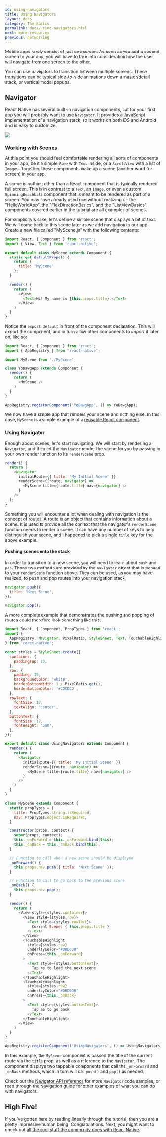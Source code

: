 ```yaml
---
id: using-navigators
title: Using Navigators
layout: docs
category: The Basics
permalink: docs/using-navigators.html
next: more-resources
previous: networking
---
```


Mobile apps rarely consist of just one screen. As soon as you add a second screen to your app, you will have to take into consideration how the user will navigate from one screen to the other.

You can use navigators to transition between multiple screens. These transitions can be typical side-to-side animations down a master/detail stack, or vertical modal popups.

## Navigator

React Native has several built-in navigation components, but for your first app you will probably want to use `Navigator`. It provides a JavaScript implementation of a navigation stack, so it works on both iOS and Android and is easy to customize.

![](img/NavigationStack-Navigator.gif)

### Working with Scenes

At this point you should feel comfortable rendering all sorts of components in your app, be it a simple `View` with `Text` inside, or a `ScrollView` with a list of `Image`s. Together, these components make up a scene (another word for screen) in your app.

A scene is nothing other than a React component that is typically rendered full screen. This is in contrast to a `Text`, an `Image`, or even a custom `SpinningBeachball` component that is meant to be rendered as part of a screen. You may have already used one without realizing it - the ["HelloWorldApp"](/react-native/docs/tutorial.html), the ["FlexDirectionBasics"](/react-native/docs/flexbox.html), and the ["ListViewBasics"](/react-native/docs/using-a-listview.html) components covered earlier in the tutorial are all examples of scenes.

For simplicity's sake, let's define a simple scene that displays a bit of text. We will come back to this scene later as we add navigation to our app. Create a new file called "MyScene.js" with the following contents:

```javascript
import React, { Component } from 'react';
import { View, Text } from 'react-native';

export default class MyScene extends Component {
  static get defaultProps() {
    return {
      title: 'MyScene'
    };
  }

  render() {
    return (
      <View>
        <Text>Hi! My name is {this.props.title}.</Text>
      </View>
    )
  }
}
```

Notice the `export default` in front of the component declaration. This will _export_ the component, and in turn allow other components to _import_ it later on, like so:

```javascript
import React, { Component } from 'react';
import { AppRegistry } from 'react-native';

import MyScene from './MyScene';

class YoDawgApp extends Component {
  render() {
    return (
      <MyScene />
    )
  }
}

AppRegistry.registerComponent('YoDawgApp', () => YoDawgApp);
```

We now have a simple app that renders your scene and nothing else. In this case, `MyScene` is a simple example of a [reusable React component](https://facebook.github.io/react/docs/reusable-components.html).

### Using Navigator

Enough about scenes, let's start navigating. We will start by rendering a `Navigator`, and then let the `Navigator` render the scene for you by passing in your own render function to its `renderScene` prop.

```javascript
render() {
  return (
    <Navigator
      initialRoute={{ title: 'My Initial Scene' }}
      renderScene={(route, navigator) =>
        <MyScene title={route.title} nav={navigator} />
      }
    />
  );
}
```

Something you will encounter a lot when dealing with navigation is the concept of routes. A route is an object that contains information about a scene. It is used to provide all the context that the navigator's `renderScene` function needs to render a scene. It can have any number of keys to help distinguish your scene, and I happened to pick a single `title` key for the above example.

#### Pushing scenes onto the stack

In order to transition to a new scene, you will need to learn about `push` and `pop`. These two methods are provided by the `navigator` object that is passed to your `renderScene` function above. They can be used, as you may have realized, to push and pop routes into your navigation stack.

```javascript
navigator.push({
  title: 'Next Scene',
});

navigator.pop();
```

A more complete example that demonstrates the pushing and popping of routes could therefore look something like this:

```javascript
import React, { Component, PropTypes } from 'react';
import {
  AppRegistry, Navigator, PixelRatio, StyleSheet, Text, TouchableHighlight, View
} from 'react-native';

const styles = StyleSheet.create({
  container: {
    paddingTop: 20,
  },
  row: {
    padding: 15,
    backgroundColor: 'white',
    borderBottomWidth: 1 / PixelRatio.get(),
    borderBottomColor: '#CDCDCD',
  },
  rowText: {
    fontSize: 17,
    textAlign: 'center',
  },
  buttonText: {
    fontSize: 17,
    fontWeight: '500',
  },
});

export default class UsingNavigators extends Component {
  render() {
    return (
      <Navigator
        initialRoute={{ title: 'My Initial Scene' }}
        renderScene={(route, navigator) =>
          <MyScene title={route.title} nav={navigator} />
        }
      />
    )
  }
}

class MyScene extends Component {
  static propTypes = {
    title: PropTypes.string.isRequired,
    nav: PropTypes.object.isRequired,
  }

  constructor(props, context) {
    super(props, context);
    this._onForward = this._onForward.bind(this);
    this._onBack = this._onBack.bind(this);
  }

  // Function to call when a new scene should be displayed           
  _onForward() {    
    this.props.nav.push({ title: 'Next Scene' });
  }

  // Function to call to go back to the previous scene
  _onBack() {
    this.props.nav.pop();
  }

  render() {
    return (
      <View style={styles.container}>
        <View style={styles.row}>
          <Text style={styles.rowText}>
            Current Scene: { this.props.title }
          </Text>
        </View>
        <TouchableHighlight
          style={styles.row}
          underlayColor="#D0D0D0"
          onPress={this._onForward}
        >
          <Text style={styles.buttonText}>
            Tap me to load the next scene
          </Text>
        </TouchableHighlight>
        <TouchableHighlight
          style={styles.row}
          underlayColor="#D0D0D0"
          onPress={this._onBack}
        >
          <Text style={styles.buttonText}>
            Tap me to go back
          </Text>
        </TouchableHighlight>
      </View>
    )
  }
}

AppRegistry.registerComponent('UsingNavigators', () => UsingNavigators);
```

In this example, the `MyScene` component is passed the title of the current route via the `title` prop, as well as a reference to the `Navigator`. The component displays two tappable components that call the `_onForward` and `_onBack` methods, which in turn will call `push()` and `pop()` as needed.

Check out the [Navigator API reference](/react-native/docs/navigator.html) for more `Navigator` code samples, or read through the [Navigation guide](/react-native/docs/navigation.html) for other examples of what you can do with navigators.

## High Five!

If you've gotten here by reading linearly through the tutorial, then you are a pretty impressive human being. Congratulations. Next, you might want to check out [all the cool stuff the community does with React Native](/react-native/docs/more-resources.html).
